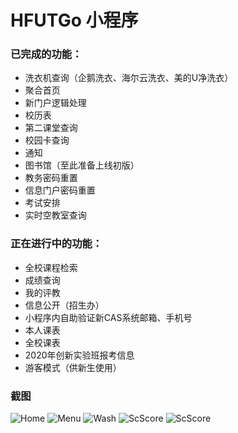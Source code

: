 # HFUTGo 小程序

### 已完成的功能：
- 洗衣机查询（企鹅洗衣、海尔云洗衣、美的U净洗衣）
- 聚合首页
- 新门户逻辑处理
- 校历表
- 第二课堂查询
- 校园卡查询
- 通知
- 图书馆（至此准备上线初版）
- 教务密码重置
- 信息门户密码重置
- 考试安排
- 实时空教室查询

### 正在进行中的功能：
- 全校课程检索
- 成绩查询
- 我的评教
- 信息公开（招生办）
- 小程序内自助验证新CAS系统邮箱、手机号
- 本人课表
- 全校课表
- 2020年创新实验班报考信息
- 游客模式（供新生使用）

### 截图
![Home](screenshot_home.png)
![Menu](screenshot_menu.png)
![Wash](screenshot_wash.png)
![ScScore](screenshot_scscore.png)
![ScScore](screenshot_table.png)